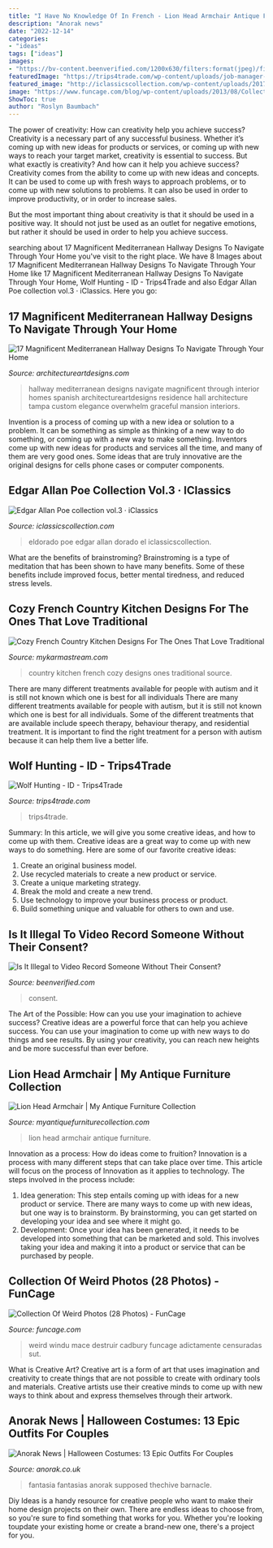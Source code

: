 ```yaml
---
title: "I Have No Knowledge Of In French - Lion Head Armchair Antique Furniture"
description: "Anorak news"
date: "2022-12-14"
categories:
- "ideas"
tags: ["ideas"]
images:
- "https://bv-content.beenverified.com/1200x630/filters:format(jpeg)/filters:quality(60)/2020-09-26-Is-It-Illegal-to-Record-Someone-Without-Consent-CDN.png"
featuredImage: "https://trips4trade.com/wp-content/uploads/job-manager-uploads/job_gallery/2020/01/wolf-pic-4.jpg"
featured_image: "http://iclassicscollection.com/wp-content/uploads/2017/04/IMG_1355.jpg"
image: "https://www.funcage.com/blog/wp-content/uploads/2013/08/Collection-Of-Weird-Photos-015-550x550.jpg"
ShowToc: true
author: "Roslyn Baumbach"
---
```



The power of creativity: How can creativity help you achieve success?
Creativity is a necessary part of any successful business. Whether it’s coming up with new ideas for products or services, or coming up with new ways to reach your target market, creativity is essential to success. But what exactly is creativity? And how can it help you achieve success?
Creativity comes from the ability to come up with new ideas and concepts. It can be used to come up with fresh ways to approach problems, or to come up with new solutions to problems. It can also be used in order to improve productivity, or in order to increase sales.

But the most important thing about creativity is that it should be used in a positive way. It should not just be used as an outlet for negative emotions, but rather it should be used in order to help you achieve success.

	

		
searching about 17 Magnificent Mediterranean Hallway Designs To Navigate Through Your Home you've visit to the right place. We have 8 Images about 17 Magnificent Mediterranean Hallway Designs To Navigate Through Your Home like 17 Magnificent Mediterranean Hallway Designs To Navigate Through Your Home, Wolf Hunting - ID - Trips4Trade and also Edgar Allan Poe collection vol.3 · iClassics. Here you go:
		
    
## 17 Magnificent Mediterranean Hallway Designs To Navigate Through Your Home

<img loading=lazy src="https://www.architectureartdesigns.com/wp-content/uploads/2016/07/17-Magnificent-Mediterranean-Hallway-Designs-To-Navigate-Through-Your-Home-3.jpg" onerror="this.onerror=null;this.src='https://tse4.mm.bing.net/th?id=OIP.9-BDrpe7sYf8XjPUuO-pMAHaJ6&amp;pid=15.1';" alt="17 Magnificent Mediterranean Hallway Designs To Navigate Through Your Home">

_Source: architectureartdesigns.com_

>hallway mediterranean designs navigate magnificent through interior homes spanish architectureartdesigns residence hall architecture tampa custom elegance overwhelm graceful mansion interiors. 

	

Invention is a process of coming up with a new idea or solution to a problem. It can be something as simple as thinking of a new way to do something, or coming up with a new way to make something. Inventors come up with new ideas for products and services all the time, and many of them are very good ones. Some ideas that are truly innovative are the original designs for cells phone cases or computer components.

    
## Edgar Allan Poe Collection Vol.3 · IClassics

<img loading=lazy src="http://iclassicscollection.com/wp-content/uploads/2017/04/IMG_1355.jpg" onerror="this.onerror=null;this.src='https://tse3.mm.bing.net/th?id=OIP.eEOeDB-JimAHO51NQ4QYmwDYEg&amp;pid=15.1';" alt="Edgar Allan Poe collection vol.3 · iClassics">

_Source: iclassicscollection.com_

>eldorado poe edgar allan dorado el iclassicscollection. 

	

What are the benefits of brainstroming?
Brainstroming is a type of meditation that has been shown to have many benefits. Some of these benefits include improved focus, better mental tiredness, and reduced stress levels.

    
## Cozy French Country Kitchen Designs For The Ones That Love Traditional

<img loading=lazy src="https://mykarmastream.com/wp-content/uploads/2017/11/french-country-kitchen-6-.jpg" onerror="this.onerror=null;this.src='https://tse2.mm.bing.net/th?id=OIP.NUcNSCPg2yCBMIJ5hZ_ZTAHaKB&amp;pid=15.1';" alt="Cozy French Country Kitchen Designs For The Ones That Love Traditional">

_Source: mykarmastream.com_

>country kitchen french cozy designs ones traditional source. 

	

There are many different treatments available for people with autism and it is still not known which one is best for all individuals
There are many different treatments available for people with autism, but it is still not known which one is best for all individuals. Some of the different treatments that are available include speech therapy, behaviour therapy, and residential treatment. It is important to find the right treatment for a person with autism because it can help them live a better life.

    
## Wolf Hunting - ID - Trips4Trade

<img loading=lazy src="https://trips4trade.com/wp-content/uploads/job-manager-uploads/job_gallery/2020/01/wolf-pic-4.jpg" onerror="this.onerror=null;this.src='https://tse3.mm.bing.net/th?id=OIP.2DPsUjsQ8KDG_FyX0aPDswAAAA&amp;pid=15.1';" alt="Wolf Hunting - ID - Trips4Trade">

_Source: trips4trade.com_

>trips4trade. 

	

Summary: In this article, we will give you some creative ideas, and how to come up with them.
Creative ideas are a great way to come up with new ways to do something. Here are some of our favorite creative ideas:
1. Create an original business model.
2. Use recycled materials to create a new product or service.
3. Create a unique marketing strategy.
4. Break the mold and create a new trend. 
5. Use technology to improve your business process or product. 
6. Build something unique and valuable for others to own and use.

    
## Is It Illegal To Video Record Someone Without Their Consent?

<img loading=lazy src="https://bv-content.beenverified.com/1200x630/filters:format(jpeg)/filters:quality(60)/2020-09-26-Is-It-Illegal-to-Record-Someone-Without-Consent-CDN.png" onerror="this.onerror=null;this.src='https://tse2.mm.bing.net/th?id=OIP.4zEJWx6xj3PLukqZ9ozhCgHaD4&amp;pid=15.1';" alt="Is It Illegal to Video Record Someone Without Their Consent?">

_Source: beenverified.com_

>consent. 

	

The Art of the Possible: How can you use your imagination to achieve success?
Creative ideas are a powerful force that can help you achieve success. You can use your imagination to come up with new ways to do things and see results. By using your creativity, you can reach new heights and be more successful than ever before.

    
## Lion Head Armchair | My Antique Furniture Collection

<img loading=lazy src="https://d29jd5m3t61t9.cloudfront.net/myantiquefurniturecollection.com/images/fbfiles/images/image-7c59309ad26ffe1f41aca4016eceac12_v_1465867820.jpeg" onerror="this.onerror=null;this.src='https://tse1.mm.bing.net/th?id=OIP.TemgW6owlNK0H4ITf-i9jQHaJ4&amp;pid=15.1';" alt="Lion Head Armchair | My Antique Furniture Collection">

_Source: myantiquefurniturecollection.com_

>lion head armchair antique furniture. 

	

Innovation as a process: How do ideas come to fruition?
Innovation is a process with many different steps that can take place over time. This article will focus on the process of Innovation as it applies to technology. The steps involved in the process include: 
1. Idea generation: This step entails coming up with ideas for a new product or service. There are many ways to come up with new ideas, but one way is to brainstorm. By brainstorming, you can get started on developing your idea and see where it might go. 
2. Development: Once your idea has been generated, it needs to be developed into something that can be marketed and sold. This involves taking your idea and making it into a product or service that can be purchased by people. 

    
## Collection Of Weird Photos (28 Photos) - FunCage

<img loading=lazy src="https://www.funcage.com/blog/wp-content/uploads/2013/08/Collection-Of-Weird-Photos-015-550x550.jpg" onerror="this.onerror=null;this.src='https://tse1.mm.bing.net/th?id=OIP.t6XcrmKHdNrtLnF_Qe_mCAHaHa&amp;pid=15.1';" alt="Collection Of Weird Photos (28 Photos) - FunCage">

_Source: funcage.com_

>weird windu mace destruir cadbury funcage adictamente censuradas sut. 

	

What is Creative Art?
Creative art is a form of art that uses imagination and creativity to create things that are not possible to create with ordinary tools and materials. Creative artists use their creative minds to come up with new ways to think about and express themselves through their artwork.

    
## Anorak News | Halloween Costumes: 13 Epic Outfits For Couples

<img loading=lazy src="https://www.anorak.co.uk/wp-content/uploads/2013/10/halloween-mr-and-mrs-10.jpg" onerror="this.onerror=null;this.src='https://tse3.mm.bing.net/th?id=OIP.gOKz1ZVYRXhttf_Gl9j_8gHaK-&amp;pid=15.1';" alt="Anorak News | Halloween Costumes: 13 Epic Outfits For Couples">

_Source: anorak.co.uk_

>fantasia fantasias anorak supposed thechive barnacle. 

	

Diy Ideas is a handy resource for creative people who want to make their home design projects on their own. There are endless ideas to choose from, so you're sure to find something that works for you. Whether you're looking toupdate your existing home or create a brand-new one, there's a project for you.

